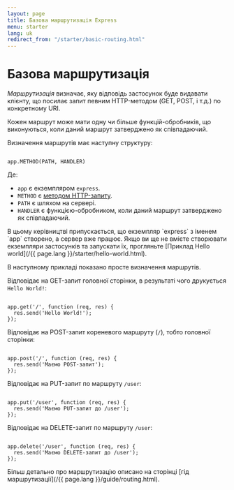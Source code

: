 ```yaml
---
layout: page
title: Базова маршрутизація Express
menu: starter
lang: uk
redirect_from: "/starter/basic-routing.html"
---
```


# Базова маршрутизація

_Маршрутизація_ визначає, яку відповідь застосунок буде видавати клієнту, що посилає запит певним HTTP-методом (GET, POST, і т.д.) по конкретному URI.

Кожен маршрут може мати одну чи більше функцій-обробників, що виконуються, коли даний маршрут затверджено як співпадаючий.

Визначення маршрутів має наступну структуру:
<pre><code class="language-javascript" translate="no">
app.METHOD(PATH, HANDLER)
</code></pre>

Де:

- `app` є екземпляром `express`.
- `METHOD` є [методом HTTP-запиту](https://uk.wikipedia.org/wiki/HTTP).
- `PATH` є шляхом на сервері.
- `HANDLER` є функцією-обробником, коли даний маршрут затверджено як співпадаючий.

<div class="doc-box doc-notice" markdown="1">
В цьому керівництві припускається, що екземпляр `express` з іменем `app` створено, а сервер вже працює. Якщо ви ще не вмієте створювати екземпляри застосунків та запускати їх, прогляньте [Приклад Hello world](/{{ page.lang }}/starter/hello-world.html).
</div>

В наступному прикладі показано просте визначення маршрутів.

Відповідає на GET-запит головної сторінки, в результаті чого друкується `Hello World!`:

<pre><code class="language-javascript" translate="no">
app.get('/', function (req, res) {
  res.send('Hello World!');
});
</code></pre>

Відповідає на POST-запит кореневого маршруту (`/`), тобто головної сторінки:

<pre><code class="language-javascript" translate="no">
app.post('/', function (req, res) {
  res.send('Маємо POST-запит');
});
</code></pre>

Відповідає на PUT-запит по маршруту `/user`:

<pre><code class="language-javascript" translate="no">
app.put('/user', function (req, res) {
  res.send('Маємо PUT-запит до /user');
});
</code></pre>

Відповідає на DELETE-запит по маршруту `/user`:

<pre><code class="language-javascript" translate="no">
app.delete('/user', function (req, res) {
  res.send('Маємо DELETE-запит до /user');
});
</code></pre>

Більш детально про маршрутизацію описано на сторінці [гід маршрутизації](/{{ page.lang }}/guide/routing.html).
